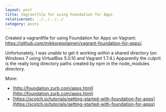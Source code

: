 ```yaml
---
layout: post
title: Vagrantfile for using Foundation for Apps
relativeroot: ../../../../
category: posts
---
```


Created a vagrantfile for using Foundation for Apps on Vagrant: https://github.com/mikkorepolainen/vagrant-foundation-for-apps/.

Unfortunately, I was unable to get it working within a shared directory (on Windows 7 using VirtualBox 5.0.10 and Vagrant 1.7.4.)
Apparently the culprit is the really long directory paths created by npm in the node_modules directory.

More:

- [http://foundation.zurb.com/apps.html](http://foundation.zurb.com/apps.html)
- [https://scotch.io/tutorials/getting-started-with-foundation-for-apps](https://scotch.io/tutorials/getting-started-with-foundation-for-apps)
